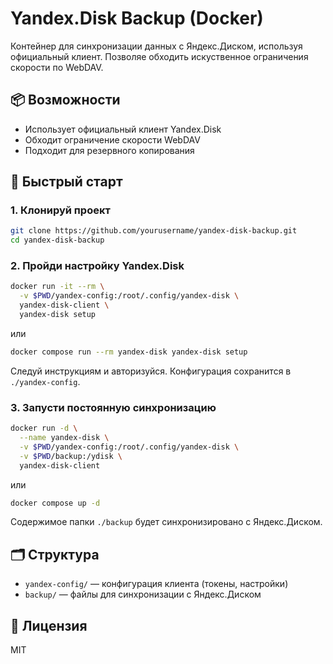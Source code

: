 # Yandex.Disk Backup (Docker)

Контейнер для синхронизации данных с Яндекс.Диском, используя официальный клиент. Позволяе обходить искуственное ограничения скорости по WebDAV.

## 📦 Возможности

- Использует официальный клиент Yandex.Disk
- Обходит ограничение скорости WebDAV
- Подходит для резервного копирования

## 🚀 Быстрый старт

### 1. Клонируй проект

```bash
git clone https://github.com/yourusername/yandex-disk-backup.git
cd yandex-disk-backup
```

### 2. Пройди настройку Yandex.Disk

```bash
docker run -it --rm \
  -v $PWD/yandex-config:/root/.config/yandex-disk \
  yandex-disk-client \
  yandex-disk setup
```
или

```bash
docker compose run --rm yandex-disk yandex-disk setup
```

Следуй инструкциям и авторизуйся. Конфигурация сохранится в `./yandex-config`.

### 3. Запусти постоянную синхронизацию

```bash
docker run -d \
  --name yandex-disk \
  -v $PWD/yandex-config:/root/.config/yandex-disk \
  -v $PWD/backup:/ydisk \
  yandex-disk-client
```

или

```bash
docker compose up -d
```

Содержимое папки `./backup` будет синхронизировано с Яндекс.Диском.

## 🗂 Структура

- `yandex-config/` — конфигурация клиента (токены, настройки)
- `backup/` — файлы для синхронизации с Яндекс.Диском


## 📄 Лицензия

MIT
